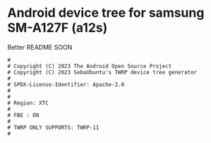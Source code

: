 # Android device tree for samsung SM-A127F (a12s)

Better README SOON

```
#
# Copyright (C) 2023 The Android Open Source Project
# Copyright (C) 2023 SebaUbuntu's TWRP device tree generator
#
# SPDX-License-Identifier: Apache-2.0
#
#
# Region: XTC
#
# FBE : ON
#
# TWRP ONLY SUPPORTS: TWRP-11 
#
```
